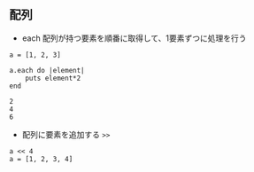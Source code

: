 ## 配列
- each 
配列が持つ要素を順番に取得して、1要素ずつに処理を行う
```
a = [1, 2, 3]

a.each do |element|
    puts element*2
end
```
```
2
4
6
```
- 配列に要素を追加する `>>`
```
a << 4
a = [1, 2, 3, 4]
``` 